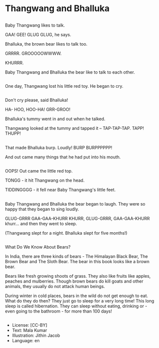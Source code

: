 # Thangwang and Bhalluka

##
Baby Thangwang likes to talk.

GAA! GEE! GLUG GLUG, he says.

Bhalluka, the brown bear likes to talk too.

GRRRR. GROOOOOWWWW.

KHURRR.

Baby Thangwang and Bhalluka the bear like to talk to each other.

##
One day, Thangwang lost his little red toy. He began to cry.

##
Don't cry please, said Bhalluka!

HA- HOO, HOO-HA! GRR-GROO!

Bhalluka's tummy went in and out when he talked.

Thangwang looked at the tummy and tapped it – TAP-TAP-TAP. TAPP! THUPP!

##
That made Bhalluka burp. Loudly! BURP BURPPPPPP!

And out came many things that he had put into his mouth.

##
OOPS! Out came the little red top.

TONGG - it hit Thangwang on the head.

TIDDINGGGG - it fell near Baby Thangwang's little feet.

##
Baby Thangwang and Bhalluka the bear began to laugh. They were so happy that they began to sing loudly.

GLUG-GRRR GAA-GAA-KHURR KHURR, GLUG-GRRR, GAA-GAA-KHURR khurr... and then they went to sleep.

(Thangwang slept for a night. Bhalluka slept for five months!)

##
What Do We Know About Bears?

In India, there are three kinds of bears - The Himalayan Black Bear, The Brown Bear and The Sloth Bear. The bear in this book looks like a brown bear.

Bears like fresh growing shoots of grass. They also like fruits like apples, peaches and mulberries. Though brown bears do kill goats and other animals, they usually do not attack human beings.

During winter in cold places, bears in the wild do not get enough to eat. What do they do then? They just go to sleep for a very long time! This long sleep is called hibernation. They can sleep without eating, drinking or - even going to the bathroom - for more than 100 days!

##
* License: [CC-BY]
* Text: Mala Kumar
* Illustration: Jithin Jacob
* Language: en
